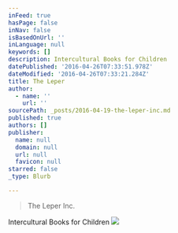 ```yaml
---
inFeed: true
hasPage: false
inNav: false
isBasedOnUrl: ''
inLanguage: null
keywords: []
description: Intercultural Books for Children
datePublished: '2016-04-26T07:33:51.978Z'
dateModified: '2016-04-26T07:33:21.284Z'
title: The Leper
author:
  - name: ''
    url: ''
sourcePath: _posts/2016-04-19-the-leper-inc.md
published: true
authors: []
publisher:
  name: null
  domain: null
  url: null
  favicon: null
starred: false
_type: Blurb

---
```

> The Leper Inc. 

Intercultural Books for Children
![](https://s3-us-west-2.amazonaws.com/the-grid-img/p/e31dc9337457a40d6bba36a3e5ca60251c666e8f.jpg)